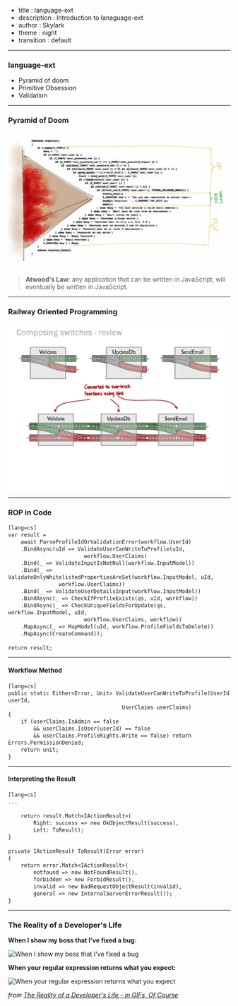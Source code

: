 - title : language-ext
- description : Introduction to lanaguage-ext
- author : Skylark
- theme : night
- transition : default

***

### language-ext

- Pyramid of doom
- Primitive Obsession
- Validation

***

### Pyramid of Doom

![Pyramid of Doom](images/pyramid-of-doom.jpg)


> **Atwood's Law**: any application that can be written in JavaScript, will eventually be written in JavaScript.

***

### Railway Oriented Programming

![ROP](images/rop.jpg)

***

### ROP in Code

    [lang=cs]
    var result =
        await ParseProfileIdOrValidationError(workflow.UserId)
        .BindAsync(uId => ValidateUserCanWriteToProfile(uId,
                            workflow.UserClaims)
        .Bind(_ => ValidateInputIsNotNull(workflow.InputModel))
        .Bind(_ => ValidateOnlyWhitelistedPropertiesAreSet(workflow.InputModel, uId,
                    workflow.UserClaims))
        .Bind(_ => ValidateUserDetailsInput(workflow.InputModel))
        .BindAsync(_ => CheckIfProfileExists(qs, uId, workflow))
        .BindAsync(_ => CheckUniqueFieldsForUpdate(qs, workflow.InputModel, uId,
                            workflow.UserClaims, workflow))
        .MapAsync(_ => MapModel(uId, workflow.ProfileFieldsToDelete))
        .MapAsync(CreateCommand));

    return result;

---

#### Workflow Method

    [lang=cs]
    public static Either<Error, Unit> ValidateUserCanWriteToProfile(UserId userId,
                                        UserClaims userClaims)
    {
        if (userClaims.IsAdmin == false
            && userClaims.IsUser(userId) == false
            && userClaims.ProfileRights.Write == false) return Errors.PermissionDenied;
        return unit;
    }

---

#### Interpreting the Result

    [lang=cs]
    ...

        return result.Match<IActionResult>(
            Right: success => new OkObjectResult(success),
            Left: ToResult);
    }

    private IActionResult ToResult(Error error)
    {
        return error.Match<IActionResult>(
            notfound => new NotFoundResult(),
            forbidden => new ForbidResult(),
            invalid => new BadRequestObjectResult(invalid),
            general => new InternalServerErrorResult());
    }


***

### The Reality of a Developer's Life 

**When I show my boss that I've fixed a bug:**
  
![When I show my boss that I've fixed a bug](http://www.topito.com/wp-content/uploads/2013/01/code-07.gif)
  
**When your regular expression returns what you expect:**
  
![When your regular expression returns what you expect](http://www.topito.com/wp-content/uploads/2013/01/code-03.gif)
  
*from [The Reality of a Developer's Life - in GIFs, Of Course](http://server.dzone.com/articles/reality-developers-life-gifs)*

